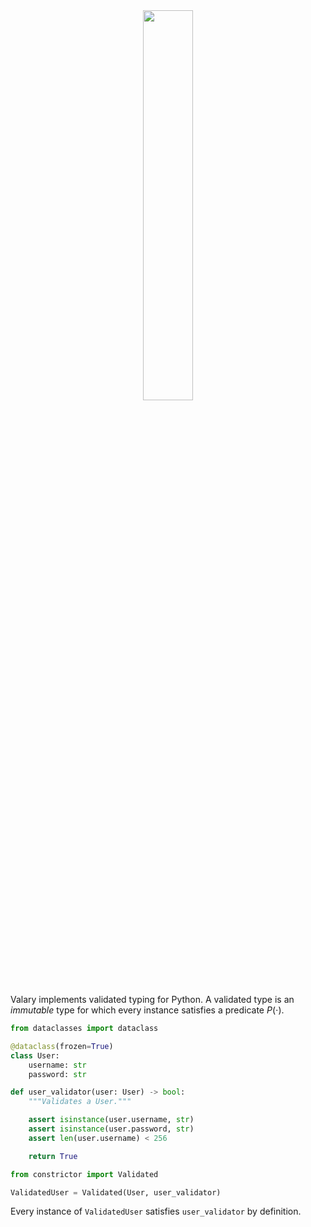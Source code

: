 <div align=center>
        <img src='https://github.com/oelin/valary/blob/main/images/valary.svg' width=40%>
</div>

Valary implements validated typing for Python. A validated type is an *immutable* type for which every instance satisfies a predicate $P(\cdot)$. 

```python
from dataclasses import dataclass

@dataclass(frozen=True)
class User:
    username: str
    password: str
```

```python
def user_validator(user: User) -> bool:
    """Validates a User."""

    assert isinstance(user.username, str)
    assert isinstance(user.password, str)
    assert len(user.username) < 256

    return True
```

```python
from constrictor import Validated

ValidatedUser = Validated(User, user_validator) 
```

Every instance of `ValidatedUser` satisfies `user_validator` by definition.
